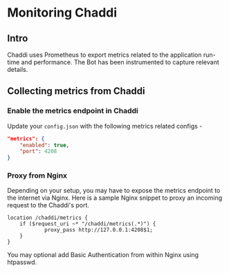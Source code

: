 # Monitoring Chaddi

## Intro

Chaddi uses Prometheus to export metrics related to the application run-time and performance. The Bot has been instrumented to capture relevant details.

## Collecting metrics from Chaddi

### Enable the metrics endpoint in Chaddi

Update your `config.json` with the following metrics related configs - 

```json
"metrics": {
    "enabled": true,
    "port": 4208
}
```

### Proxy from Nginx

Depending on your setup, you may have to expose the metrics endpoint to the internet via Nginx. Here is a sample Nginx snippet to proxy an incoming request to the Chaddi's port.

```
location /chaddi/metrics {
    if ($request_uri ~* "/chaddi/metrics(.*)") {
            proxy_pass http://127.0.0.1:4208$1;
    }
}
```

You may optional add Basic Authentication from within Nginx using htpasswd. 